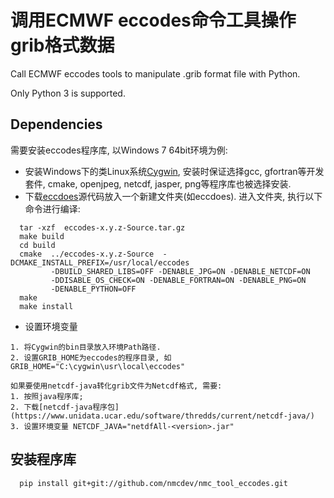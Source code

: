 # 调用ECMWF eccodes命令工具操作grib格式数据
Call ECMWF eccodes tools to manipulate .grib format file with Python.

Only Python 3 is supported.

## Dependencies

需要安装eccodes程序库, 以Windows 7 64bit环境为例:

* 安装Windows下的类Linux系统[Cygwin](https://www.cygwin.com/), 安装时保证选择gcc, gfortran等开发套件, cmake, openjpeg, netcdf, jasper, png等程序库也被选择安装.
* 下载[eccdoes](https://software.ecmwf.int/wiki/display/ECC/ecCodes+Home)源代码放入一个新建文件夹(如eccdoes). 进入文件夹, 执行以下命令进行编译:
```
  tar -xzf  eccodes-x.y.z-Source.tar.gz
  make build
  cd build
  cmake  ../eccodes-x.y.z-Source  -DCMAKE_INSTALL_PREFIX=/usr/local/eccodes
         -DBUILD_SHARED_LIBS=OFF -DENABLE_JPG=ON -DENABLE_NETCDF=ON
         -DDISABLE_OS_CHECK=ON -DENABLE_FORTRAN=ON -DENABLE_PNG=ON
         -DENABLE_PYTHON=OFF
  make
  make install
```
* 设置环境变量
```
1. 将Cygwin的bin目录放入环境Path路径.
2. 设置GRIB_HOME为eccodes的程序目录, 如 GRIB_HOME="C:\cygwin\usr\local\eccodes"

如果要使用netcdf-java转化grib文件为Netcdf格式, 需要:
1. 按照java程序库;
2. 下载[netcdf-java程序包](https://www.unidata.ucar.edu/software/thredds/current/netcdf-java/)
3. 设置环境变量 NETCDF_JAVA="netdfAll-<version>.jar"
```

## 安装程序库
```
  pip install git+git://github.com/nmcdev/nmc_tool_eccodes.git
```